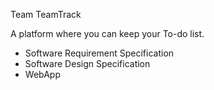 Team TeamTrack

A platform where you can keep your To-do list.

-   Software Requirement Specification
-   Software Design Specification
-   WebApp
